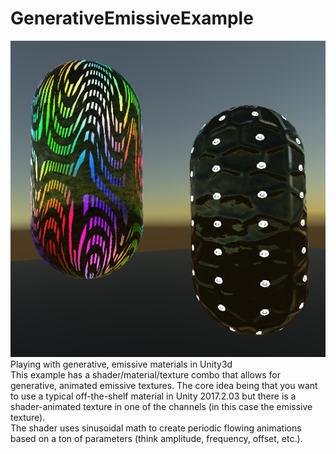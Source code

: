 # GenerativeEmissiveExample
![Alt Text](https://github.com/BenVanCitters/GenerativeEmissiveExample/blob/master/screengrab.png "")  
Playing with generative, emissive materials in Unity3d  
This example has a shader/material/texture combo that allows for generative, animated emissive textures.  The core idea being that you want to use a typical off-the-shelf material in Unity 2017.2.03 but there is a shader-animated texture in one of the channels (in this case the emissive texture).  
The shader uses sinusoidal math to create periodic flowing animations based on a ton of parameters (think amplitude, frequency, offset, etc.).

